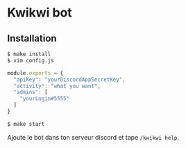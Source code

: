 # Kwikwi bot

## Installation

``` bash
$ make install
$ vim config.js
```

```js
module.exports = {
  "apiKey": "yourDiscordAppSecretKey",
  "activity": "what you want",
  "admins": [
    "yourLogin#5555"
  ]
}
```

```bash
$ make start
```

Ajoute le bot dans ton serveur discord et tape `/kwikwi help`.
